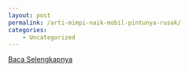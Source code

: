```yaml
---
layout: post
permalink: /arti-mimpi-naik-mobil-pintunya-rusak/
categories:
    - Uncategorized
---
```


[Baca Selengkapnya](/10)